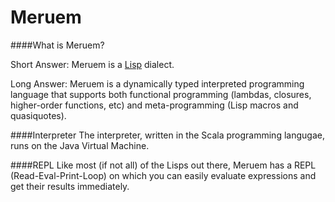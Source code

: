 # Meruem

####What is Meruem?

Short Answer: Meruem is a [Lisp](http://en.wikipedia.org/wiki/Lisp_%28programming_language%29) dialect. 

Long Answer: Meruem is a dynamically typed interpreted programming language that supports both functional programming (lambdas, closures, higher-order functions, etc) and meta-programming (Lisp macros and quasiquotes). 

####Interpreter
The interpreter, written in the Scala programming langugae, runs on the Java Virtual Machine.

####REPL
Like most (if not all) of the Lisps out there, Meruem has a REPL (Read-Eval-Print-Loop) on which you can easily evaluate expressions and get their results immediately.

